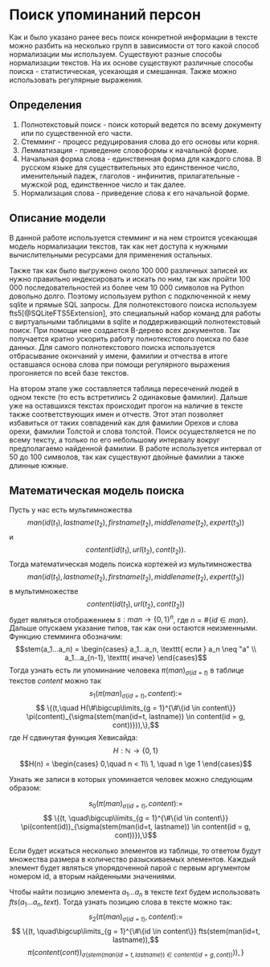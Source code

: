 # Поиск упоминаний персон
Как и было указано ранее весь поиск конкретной информации в тексте можно разбить на несколько групп в зависимости от того какой способ нормализации мы используем. Существуют разные способы нормализации текстов. На их основе существуют различные способы поиска - статистическая, усекающая и смешанная. Также можно использовать регулярные выражения.

## Определения
1. Полнотекстовый поиск - поиск который ведется по всему документу или по существенной его части.
1. Стемминг - процесс редуцирования слова до его основы или корня.
1. Лемматизация - приведение словоформы к начальной форме.
1. Начальная форма слова - единственная форма для каждого слова. В русском языке для существительных это единственное число, именительный падеж, глаголов - инфинитив, прилагательные - мужской род, единственное число и так далее.
1. Нормализация слова - приведение слова к его начальной форме.

## Описание модели
В данной работе используется стемминг и на нем строится усекающая модель нормализации текстов, так как нет доступа к нужными вычислительными ресурсами для применения остальных.

Также так как было выгружено около 100 000 различных записей их нужно правильно индексировать и искать по ним, так как пройти 100 000 последовательностей из более чем 10 000 символов на Python довольно долго. Поэтому используем python с подключенной к нему sqlite и прямые SQL запросы. Для полнотекстового поиска используем fts5[@SQLiteFTS5Extension], это специальный набор команд для работы с виртуальными таблицами в sqlite и поддерживающий полнотекстовый поиск. При помощи нее создается B-дерево всех документов. Так получается кратно ускорить работу полнотекстового поиска по базе данных. Для самого полнотекстового поиска используется отбрасывание окончаний у имени, фамилии и отчества в итоге оставшаяся основа слова при помощи регулярного выражения прогоняется по всей базе текстов.

На втором этапе уже составляется таблица пересечений людей в одном тексте (то есть встретились 2 одинаковые фамилии). Дальше уже на оставшихся текстах происходит прогон на наличие в тексте также соответствующих имен и отчеств. Этот этап позволяет избавиться от таких совпадений как для фамилии Орехов и слова орехи, фамилии Толстой и слова толстой. Поиск осуществляется не по всему тексту, а только по его небольшому интервалу вокруг предполагаемо найденной фамилии. В работе используется интервал от 50 до 100 символов, так как существуют двойные фамилии а также длинные южные.


## Математическая модель поиска

Пусть у нас есть мультимножества 
$$man(id(t_1), lastname(t_2), firstname(t_2), middlename(t_2), expert(t_3))$$ 
и 
$$content(id(t_1), url(t_2), cont(t_2)).$$
Тогда математическая модель поиска кортежей из мультимножества 
$$man(id(t_1), lastname(t_2), firstname(t_2), middlename(t_2), expert(t_3))$$ 
в мультимножестве 
$$content(id(t_1), url(t_2), cont(t_2))$$
будет являться отображением $s: man \rightarrow \{0,1 \}^n$, где $n = \# \{id \in man\}$.
Дальше опускаем указание типов, так как они остаются неизменными. Функцию стемминга обозначим:
$$stem(a_1...a_n) = \begin{cases} a_1...a_n, \texttt{ если  } a_n \neq  "a" \\ a_1...a_{n-1}, \texttt{ иначе} \end{cases}$$
Тогда узнать есть ли упоминание человека $\pi(man)_{\sigma(id = t)}$ в таблице текстов $content$ можно так
$$s_1(\pi(man)_{\sigma(id = t)}, content) :=$$
$$ \{(t,\quad H(\#\bigcup\limits_{g = 1}^{\#\{id \in content\}} \pi(content)_{\sigma(stem(man(id=t, lastname)) \in content(id = g, cont))})),\},$$
где $H$ сдвинутая функция Хевисайда:
$$H: \mathbb{N} \rightarrow \{0,1\}$$
$$H(n) =  \begin{cases} 0,\quad n < 1\\ 1, \quad n \ge 1 \end{cases}$$

Узнать же записи в которых упоминается человек можно следующим образом:

$$s_0(\pi(man)_{\sigma(id = t)}, content) :=$$
$$ \{(t, \quad\bigcup\limits_{g = 1}^{\#\{id \in content\}} \pi(content(id))_{\sigma(stem(man(id=t, lastname)) \in content(id = g, cont))}),\}$$

Если будет искаться несколько элементов из таблицы, то ответом будут множества размера в количество разыскиваемых элементов. Каждый элемент будет являться упорядоченной парой с первым аргументом номером id, а вторым найденными значениями.

Чтобы найти позицию элемента $a_1...a_n$ в тексте $text$ будем использовать $fts(a_1...a_n, text)$.
Тогда узнать позицию слова в тексте можно так:
$$s_2(\pi(man)_{\sigma(id = t)}, content) :=$$
$$ \{(t, \quad\bigcup\limits_{g = 1}^{\#\{id \in content\}} fts(stem(man(id=t, lastname)),$$
$$\pi(content(cont))_{\sigma(stem(man(id=t, lastname)) \in content(id = g, cont))})),\}$$


